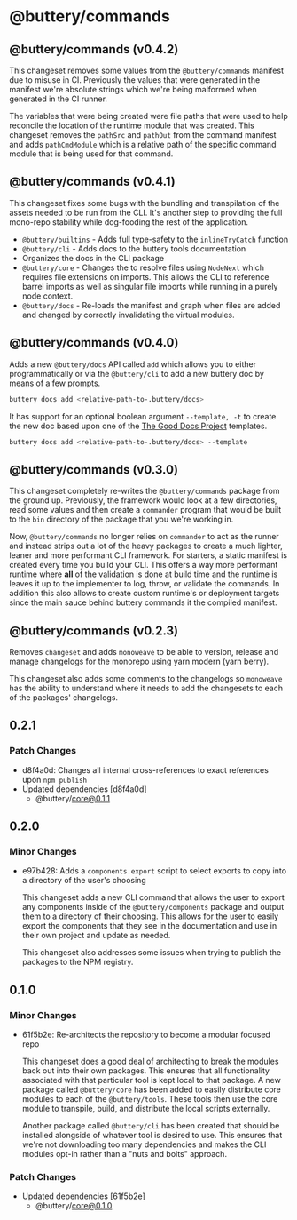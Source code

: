 # @buttery/commands

<!-- MONOWEAVE:BELOW -->

## @buttery/commands (v0.4.2) <a name="0.4.2"></a>

This changeset removes some values from the `@buttery/commands` manifest due to misuse in CI. Previously the values that were generated in the manifest we're absolute strings which we're being malformed when generated in the CI runner.

The variables that were being created were file paths that were used to help reconcile the location of the runtime module that was created. This changeset removes the `pathSrc` and `pathOut` from the command manifest and adds `pathCmdModule` which is a relative path of the specific command module that is being used for that command.



## @buttery/commands (v0.4.1) <a name="0.4.1"></a>

This changeset fixes some bugs with the bundling and transpilation of the assets needed to be run from the CLI. It's another step to providing the full mono-repo stability while dog-fooding the rest of the application.

- `@buttery/builtins` - Adds full type-safety to the `inlineTryCatch` function
- `@buttery/cli` - Adds docs to the buttery tools documentation
- Organizes the docs in the CLI package
- `@buttery/core` - Changes the to resolve files using `NodeNext` which requires file extensions on imports. This allows the CLI to reference barrel imports as well as singular file imports while running in a purely node context.
- `@buttery/docs` - Re-loads the manifest and graph when files are added and changed by correctly invalidating the virtual modules.



## @buttery/commands (v0.4.0) <a name="0.4.0"></a>

Adds a new `@buttery/docs` API called `add` which allows you to either programmatically or via the `@buttery/cli` to add a new buttery doc by means of a few prompts.

```bash
buttery docs add <relative-path-to-.buttery/docs>
```

It has support for an optional boolean argument `--template, -t` to create the new doc based upon one of the [The Good Docs Project](https://www.thegooddocsproject.dev/template) templates.

```bash
buttery docs add <relative-path-to-.buttery/docs> --template
```



## @buttery/commands (v0.3.0) <a name="0.3.0"></a>

This changeset completely re-writes the `@buttery/commands` package from the ground up. Previously, the framework would look at a few directories, read some values and then create a `commander` program that would be built to the `bin` directory of the package that you we're working in.

Now, `@buttery/commands` no longer relies on `commander` to act as the runner and instead strips out a lot of the heavy packages to create a much lighter, leaner and more performant CLI framework. For starters, a static manifest is created every time you build your CLI. This offers a way more performant runtime where **all** of the validation is done at build time and the runtime is leaves it up to the implementer to log, throw, or validate the commands. In addition this also allows to create custom runtime's or deployment targets since the main sauce behind buttery commands it the compiled manifest.



## @buttery/commands (v0.2.3) <a name="0.2.3"></a>

Removes `changeset` and adds `monoweave` to be able to version, release and manage changelogs for the monorepo using yarn modern (yarn berry).

This changeset also adds some comments to the changelogs so `monoweave` has the ability to understand where it needs to add the changesets to each of the packages' changelogs.



## 0.2.1

### Patch Changes

- d8f4a0d: Changes all internal cross-references to exact references upon `npm publish`
- Updated dependencies [d8f4a0d]
  - @buttery/core@0.1.1

## 0.2.0

### Minor Changes

- e97b428: Adds a `components.export` script to select exports to copy into a directory of the user's choosing

  This changeset adds a new CLI command that allows the user to export any components inside of the `@buttery/components` package and output them to a directory of their choosing. This allows for the user to easily export the components that they see in the documentation and use in their own project and update as needed.

  This changeset also addresses some issues when trying to publish the packages to the NPM registry.

## 0.1.0

### Minor Changes

- 61f5b2e: Re-architects the repository to become a modular focused repo

  This changeset does a good deal of architecting to break the modules back out into their own packages. This ensures that all functionality associated with that particular tool is kept local to that package. A new package called `@buttery/core` has been added to easily distribute core modules to each of the `@buttery/tools`. These tools then use the core module to transpile, build, and distribute the local scripts externally.

  Another package called `@buttery/cli` has been created that should be installed alongside of whatever tool is desired to use. This ensures that we're not downloading too many dependencies and makes the CLI modules opt-in rather than a "nuts and bolts" approach.

### Patch Changes

- Updated dependencies [61f5b2e]
  - @buttery/core@0.1.0
